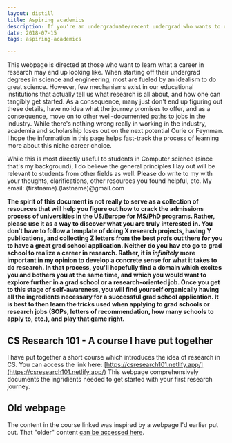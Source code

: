 ```yaml
---
layout: distill
title: Aspiring academics
description: If you're an undergraduate/recent undergrad who wants to understand what doing research is all about, resources on this page should help you get a sense for it. 
date: 2018-07-15
tags: aspiring-academics

---
```


This webpage is directed at those who want to learn what a career in research may end up looking like.
When starting off their undergrad degrees in science and engineering, most are fueled by an idealism to do great science.
However, few mechanisms exist in our educational institutions that actually tell us what research is all about, and how one can tangibly get started.
As a consequence, many just don't end up figuring out these details, have no idea what the journey promises to offer, and as a consequence, move on to other well-documented paths to jobs in the industry.
While there's nothing wrong really in working in the industry, academia and scholarship loses out on the next potential Curie or Feynman.
I hope the information in this page helps fast-track the process of learning more about this niche career choice.

While this is most directly useful to students in Computer science (since that's my background), I do believe the general principles I lay out will be relevant to students from other fields as well. 
Please do write to my with your thoughts, clarifications, other resources you found helpful, etc. My email: (firstname).(lastname)@gmail.com


**The spirit of this document is not really to serve as a collection of resources that will help you figure out how to crack the admissions process of universities in the US/Europe for MS/PhD programs. 
Rather, please use it as a way to discover what you are truly interested in.
You don't have to follow a template of doing X research projects, having Y publications, and collecting Z letters from the best profs out there for you to have a great grad school application.
Neither do you hav eto go to grad school to realize a career in research.
Rather, it is _infinitely_ more important in my opinion to develop a concrete sense for what it takes to do research.
In that process, you'll hopefully find a domain which excites you and bothers you at the same time, and which you would want to explore further in a grad school or a research-oriented job. 
Once you get to this stage of self-awareness, you will find yourself organically having all the ingredients necessary for a successful grad school application.
It is best to then learn the tricks used when applying to grad schools or research jobs (SOPs, letters of recommendation, how many schools to apply to, etc.), and play that game right.**

## CS Research 101 - A course I have put together

I have put together a short course which introduces the idea of research in CS.
You can access the link here: [https://csresearch101.netlify.app/](https://csresearch101.netlify.app/)
This webpage comprehensively documents the ingridients needed to get started with your first research journey.

## Old webpage
The content in the course linked was inspired by a webpage I'd earlier put out.
That "older" content [can be accessed here](https://shashank-srikant.github.io/notes/aspiring-academics-old).

